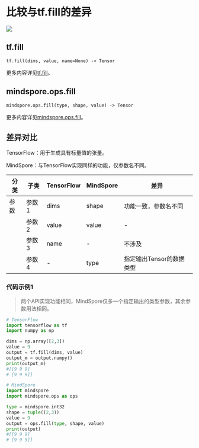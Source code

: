 # 比较与tf.fill的差异

<a href="https://gitee.com/mindspore/docs/blob/master/docs/mindspore/source_zh_cn/note/api_mapping/tensorflow_diff/fill.md" target="_blank"><img src="https://mindspore-website.obs.cn-north-4.myhuaweicloud.com/website-images/master/resource/_static/logo_source.png"></a>

## tf.fill

```text
tf.fill(dims, value, name=None) -> Tensor
```

更多内容详见[tf.fill](https://tensorflow.google.cn/versions/r2.6/api_docs/python/tf/fill)。

## mindspore.ops.fill

```text
mindspore.ops.fill(type, shape, value) -> Tensor
```

更多内容详见[mindspore.ops.fill](https://www.mindspore.cn/docs/zh-CN/master/api_python/ops/mindspore.ops.fill.html)。

## 差异对比

TensorFlow：‎用于生成具有标量值的张量。

MindSpore：与TensorFlow实现同样的功能，仅参数名不同。

| 分类 | 子类 |TensorFlow | MindSpore | 差异 |
| --- | --- | --- | --- |---|
|参数 | 参数1 | dims | shape |功能一致，参数名不同 |
|  | 参数2 | value | value | - |
|  | 参数3 | name | - | 不涉及 |
|  | 参数4 | - | type | 指定输出Tensor的数据类型 |

### 代码示例1

> 两个API实现功能相同，MindSpore仅多一个指定输出的类型参数，其余参数用法相同。

```python
# TensorFlow
import tensorflow as tf
import numpy as np

dims = np.array([2,3])
value = 9
output = tf.fill(dims, value)
output_m = output.numpy()
print(output_m)
#[[9 9 9]
# [9 9 9]]

# MindSpore
import mindspore
import mindspore.ops as ops

type = mindspore.int32
shape = tuple((2,3))
value = 9
output = ops.fill(type, shape, value)
print(output)
#[[9 9 9]
# [9 9 9]]
```
